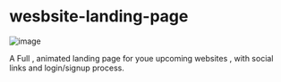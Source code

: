# wesbsite-landing-page
![image](https://user-images.githubusercontent.com/94593299/196016828-623a71bb-774e-4cee-ac41-7cd54d7091ae.png)

A Full , animated landing page for youe upcoming websites , with social links and login/signup process.
